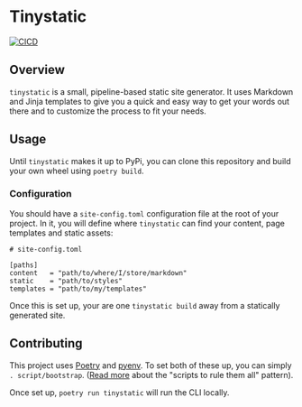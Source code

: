 # Tinystatic

[![CICD](https://github.com/mcataford/tinystatic/actions/workflows/main.yml/badge.svg)](https://github.com/mcataford/tinystatic/actions/workflows/main.yml)

## Overview

`tinystatic` is a small, pipeline-based static site generator. It uses Markdown and Jinja templates to give you a quick
and easy way to get your words out there and to customize the process to fit your needs.

## Usage

Until `tinystatic` makes it up to PyPi, you can clone this repository and build your own wheel using `poetry build`.

### Configuration

You should have a `site-config.toml` configuration file at the root of your project. In it, you will define where
`tinystatic` can find your content, page templates and static assets:

```
# site-config.toml

[paths]
content   = "path/to/where/I/store/markdown"
static    = "path/to/styles"
templates = "path/to/my/templates"
```

Once this is set up, your are one `tinystatic build` away from a statically generated site.

## Contributing

This project uses [Poetry](https://python-poetry.org/) and [pyenv](https://github.com/pyenv/pyenv). To set both of these
up, you can simply `. script/bootstrap`. ([Read more](https://github.blog/2015-06-30-scripts-to-rule-them-all/) about the "scripts to rule them all" pattern).

Once set up, `poetry run tinystatic` will run the CLI locally.
